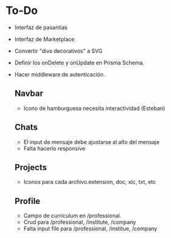 # To-Do

- Interfaz de pasantías
- Interfaz de Marketplace
- Convertir "divs decorativos" a SVG
- Definir los onDelete y onUpdate en Prisma Schema.
- Hacer middleware de autenticación.

  ## Navbar

  - Icono de hamburguesa necesita interactividad (Esteban)

  ## Chats

  - El input de mensaje debe ajustarse al alto del mensaje
  - Falta hacerlo responsive

  ## Projects

  - Iconos para cada archivo.extension, doc, xlc, txt, etc

  ## Profile

  - Campo de curriculum en /professional.
  - Crud para /professional, /institute, /company
  - Falta input file para /professional, /institue, /company